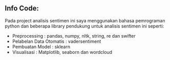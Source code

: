 ## Info Code:
Pada project analisis sentimen ini saya menggunakan bahasa pemrograman python dan beberapa library pendukung untuk analisis sentimen ini 
seperti:
- Preprocessing           : pandas, numpy, nltk, string, re dan swifter
- Pelabelan Data Otomatis : vadersentiment
- Pembuatan Model         : sklearn
- Visualisasi             : Matplotlib, seaborn dan wordcloud
